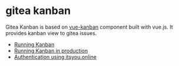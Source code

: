 # gitea kanban

Gitea Kanban is based on [vue-kanban](https://github.com/BrockReece/vue-kanban) component built with vue.js. It provides kanban view to gitea issues.

* [Running Kanban](docs/running.md)
* [Running Kanban in production](docs/production.md)
* [Authentication using itsyou.online](docs/itsyouonline.md)
